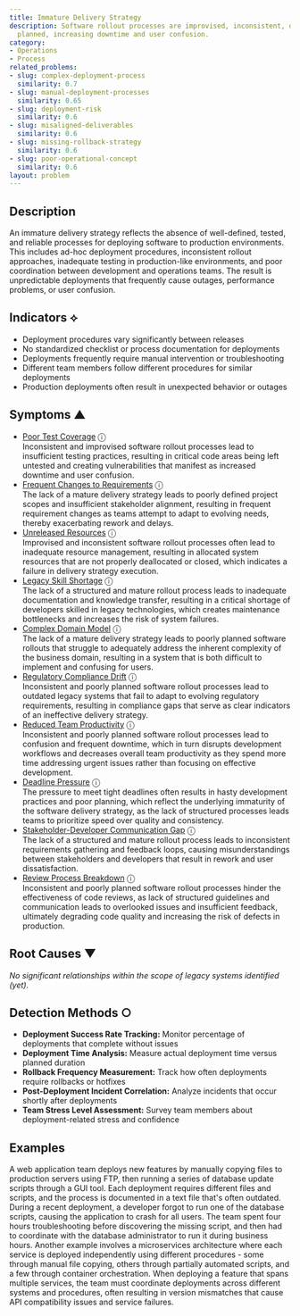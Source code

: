 ```yaml
---
title: Immature Delivery Strategy
description: Software rollout processes are improvised, inconsistent, or inadequately
  planned, increasing downtime and user confusion.
category:
- Operations
- Process
related_problems:
- slug: complex-deployment-process
  similarity: 0.7
- slug: manual-deployment-processes
  similarity: 0.65
- slug: deployment-risk
  similarity: 0.6
- slug: misaligned-deliverables
  similarity: 0.6
- slug: missing-rollback-strategy
  similarity: 0.6
- slug: poor-operational-concept
  similarity: 0.6
layout: problem
---
```


## Description

An immature delivery strategy reflects the absence of well-defined, tested, and reliable processes for deploying software to production environments. This includes ad-hoc deployment procedures, inconsistent rollout approaches, inadequate testing in production-like environments, and poor coordination between development and operations teams. The result is unpredictable deployments that frequently cause outages, performance problems, or user confusion.


## Indicators ⟡

- Deployment procedures vary significantly between releases
- No standardized checklist or process documentation for deployments
- Deployments frequently require manual intervention or troubleshooting
- Different team members follow different procedures for similar deployments
- Production deployments often result in unexpected behavior or outages


## Symptoms ▲

- [Poor Test Coverage](poor-test-coverage.md) <span class="info-tooltip" title="Confidence: 0.505, Strength: 0.739">ⓘ</span>
<br/>  Inconsistent and improvised software rollout processes lead to insufficient testing practices, resulting in critical code areas being left untested and creating vulnerabilities that manifest as increased downtime and user confusion.
- [Frequent Changes to Requirements](frequent-changes-to-requirements.md) <span class="info-tooltip" title="Confidence: 0.467, Strength: 0.678">ⓘ</span>
<br/>  The lack of a mature delivery strategy leads to poorly defined project scopes and insufficient stakeholder alignment, resulting in frequent requirement changes as teams attempt to adapt to evolving needs, thereby exacerbating rework and delays.
- [Unreleased Resources](unreleased-resources.md) <span class="info-tooltip" title="Confidence: 0.428, Strength: 0.726">ⓘ</span>
<br/>  Improvised and inconsistent software rollout processes often lead to inadequate resource management, resulting in allocated system resources that are not properly deallocated or closed, which indicates a failure in delivery strategy execution.
- [Legacy Skill Shortage](legacy-skill-shortage.md) <span class="info-tooltip" title="Confidence: 0.421, Strength: 0.695">ⓘ</span>
<br/>  The lack of a structured and mature rollout process leads to inadequate documentation and knowledge transfer, resulting in a critical shortage of developers skilled in legacy technologies, which creates maintenance bottlenecks and increases the risk of system failures.
- [Complex Domain Model](complex-domain-model.md) <span class="info-tooltip" title="Confidence: 0.410, Strength: 0.621">ⓘ</span>
<br/>  The lack of a mature delivery strategy leads to poorly planned software rollouts that struggle to adequately address the inherent complexity of the business domain, resulting in a system that is both difficult to implement and confusing for users.
- [Regulatory Compliance Drift](regulatory-compliance-drift.md) <span class="info-tooltip" title="Confidence: 0.361, Strength: 0.658">ⓘ</span>
<br/>  Inconsistent and poorly planned software rollout processes lead to outdated legacy systems that fail to adapt to evolving regulatory requirements, resulting in compliance gaps that serve as clear indicators of an ineffective delivery strategy.
- [Reduced Team Productivity](reduced-team-productivity.md) <span class="info-tooltip" title="Confidence: 0.338, Strength: 0.685">ⓘ</span>
<br/>  Inconsistent and poorly planned software rollout processes lead to confusion and frequent downtime, which in turn disrupts development workflows and decreases overall team productivity as they spend more time addressing urgent issues rather than focusing on effective development.
- [Deadline Pressure](deadline-pressure.md) <span class="info-tooltip" title="Confidence: 0.327, Strength: 0.725">ⓘ</span>
<br/>  The pressure to meet tight deadlines often results in hasty development practices and poor planning, which reflect the underlying immaturity of the software delivery strategy, as the lack of structured processes leads teams to prioritize speed over quality and consistency.
- [Stakeholder-Developer Communication Gap](stakeholder-developer-communication-gap.md) <span class="info-tooltip" title="Confidence: 0.323, Strength: 0.697">ⓘ</span>
<br/>  The lack of a structured and mature rollout process leads to inconsistent requirements gathering and feedback loops, causing misunderstandings between stakeholders and developers that result in rework and user dissatisfaction.
- [Review Process Breakdown](review-process-breakdown.md) <span class="info-tooltip" title="Confidence: 0.311, Strength: 0.605">ⓘ</span>
<br/>  Inconsistent and poorly planned software rollout processes hinder the effectiveness of code reviews, as lack of structured guidelines and communication leads to overlooked issues and insufficient feedback, ultimately degrading code quality and increasing the risk of defects in production.

## Root Causes ▼

*No significant relationships within the scope of legacy systems identified (yet).*

## Detection Methods ○

- **Deployment Success Rate Tracking:** Monitor percentage of deployments that complete without issues
- **Deployment Time Analysis:** Measure actual deployment time versus planned duration
- **Rollback Frequency Measurement:** Track how often deployments require rollbacks or hotfixes
- **Post-Deployment Incident Correlation:** Analyze incidents that occur shortly after deployments
- **Team Stress Level Assessment:** Survey team members about deployment-related stress and confidence


## Examples

A web application team deploys new features by manually copying files to production servers using FTP, then running a series of database update scripts through a GUI tool. Each deployment requires different files and scripts, and the process is documented in a text file that's often outdated. During a recent deployment, a developer forgot to run one of the database scripts, causing the application to crash for all users. The team spent four hours troubleshooting before discovering the missing script, and then had to coordinate with the database administrator to run it during business hours. Another example involves a microservices architecture where each service is deployed independently using different procedures - some through manual file copying, others through partially automated scripts, and a few through container orchestration. When deploying a feature that spans multiple services, the team must coordinate deployments across different systems and procedures, often resulting in version mismatches that cause API compatibility issues and service failures.
